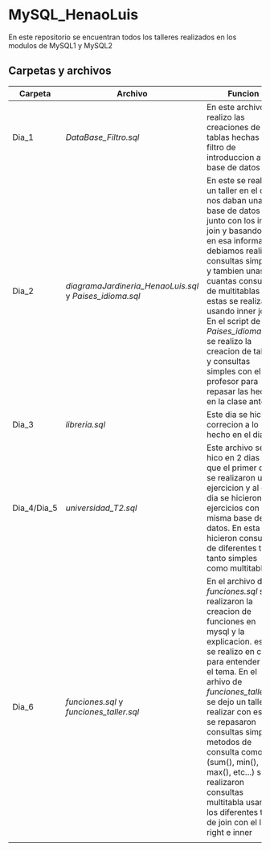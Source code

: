 # MySQL_HenaoLuis
En este repositorio se encuentran todos los talleres realizados en los modulos de MySQL1 y MySQL2 

## Carpetas y archivos

|Carpeta|Archivo|Funcion|
|--|--|--|
|Dia_1|*DataBase_Filtro.sql*|En este archivo se realizo las creaciones de tablas hechas en el filtro de introduccion a base de datos|
|Dia_2|*diagramaJardineria_HenaoLuis.sql* y *Paises_idioma.sql*|En este se realizo un taller en el cual nos daban una base de datos junto con los inner join y basandonos en esa informacion debiamos realizar consultas simples y tambien unas cuantas consultas de multitablas estas se realizaron usando inner join. En el script de *Paises_idioma.sql* se realizo la creacion de tablas y consultas simples con el profesor para repasar las hechas en la clase anterior|
|Dia_3|*libreria.sql*|Este dia se hico un correcion a lo hecho en el dia 1|
|Dia_4/Dia_5|*universidad_T2.sql*|Este archivo se hico en 2 dias ya que el primer dia se realizaron unos ejercicion y al otro dia se hicieron mas ejercicios con la misma base de datos. En esta se hicieron consultas de diferentes tipos tanto simples como multitabla|
|Dia_6|*funciones.sql* y *funciones_taller.sql*|En el archivo de *funciones.sql* se realizaron la creacion de funciones en mysql y la explicacion. esto se realizo en clase para entender bien el tema. En el arhivo de *funciones_taller.sql* se dejo un taller a realizar con este se repasaron consultas simples, metodos de consulta como (sum(), min(), max(), etc...) se realizaron consultas multitabla usando los diferentes tipos de join con el left, right e inner|
|||
